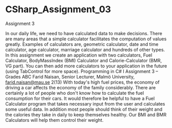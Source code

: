 # CSharp_Assignment_03
Assignment 3

In our daily life, we need to have calculated data to make decisions. There are many areas that a simple calculator facilitates the computation
of values greatly. Examples of calculators are, geometric calculator, date and time calculator, age calculator, marriage calculator and
hundreds of other types. In this assignment we create an application with two calculators, Fuel Calculator, BodyMassIndex (BMI)
Calculator and Calorie-Calculator (BMR, VG part). You can then add more calculators to your application in the future (using TabControl
for more space).
Programming in C# I Assignment 3 – Grades ABC
Farid Naisan, Senior Lecturer, Malmö University, farid.naisan@mau.se 2(13)
With today's high fuel prices, the economy of driving a car affects the economy of the family considerably. There are certainly a lot of people
who don't know how to calculate the fuel consumption for their cars. It would therefore be helpful to have a Fuel Calculator program that
takes necessary input from the user and calculates some useful data. In addition most people should think of their weight and the calories
they take in daily to keep themselves healthy. Our BMI and BMR Calculators will help them control their weight.
